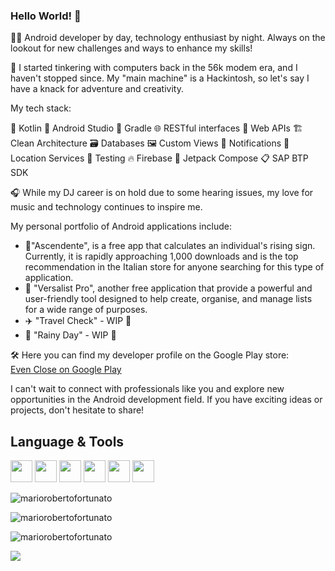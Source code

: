 ### Hello World! 👋

👨‍💻 Android developer by day, technology enthusiast by night. Always on the lookout for new challenges and ways to enhance my skills!

🔌 I started tinkering with computers back in the 56k modem era, and I haven't stopped since. My "main machine" is a Hackintosh, so let's say I have a knack for adventure and creativity.

My tech stack:

🚀 Kotlin
📱 Android Studio
🔨 Gradle
🌐 RESTful interfaces
📡 Web APIs
🏗️ Clean Architecture
🗃️ Databases
🖼️ Custom Views
🔔 Notifications
📍 Location Services
🧪 Testing
🔥 Firebase
🚀 Jetpack Compose
📋 SAP BTP SDK

🎧 While my DJ career is on hold due to some hearing issues, my love for music and technology continues to inspire me.

My personal portfolio of Android applications include:<br>

- 🏺"Ascendente", is a free app that calculates an individual's rising sign. Currently, it is rapidly approaching 1,000 downloads and is the top recommendation in the Italian store for anyone searching for this type of application.<br>
- 📝 "Versalist Pro", another free application that provide a powerful and user-friendly tool designed to help create, organise, and manage lists for a wide range of purposes.<br>
- ✈️ "Travel Check" - WIP 🤫<br>
- 💸 "Rainy Day" - WIP 🤫<br>

🛠️ Here you can find my developer profile on the Google Play store:<br>
<a href="https://play.google.com/store/apps/developer?id=EvenClose">Even Close on Google Play</a>

I can't wait to connect with professionals like you and explore new opportunities in the Android development field. If you have exciting ideas or projects, don't hesitate to share!


## Language & Tools
<p>
<img src="https://cdn.jsdelivr.net/gh/devicons/devicon/icons/kotlin/kotlin-original.svg" width="35" height="35"/>
<img src="https://cdn.jsdelivr.net/gh/devicons/devicon/icons/android/android-original.svg" width="35" height="35"/>
<img src="https://cdn.jsdelivr.net/gh/devicons/devicon/icons/androidstudio/androidstudio-original.svg" width="35" height="35"/>
<img src="https://cdn.jsdelivr.net/gh/devicons/devicon/icons/firebase/firebase-plain.svg" width="35" height="35"/>
<img src="https://cdn.jsdelivr.net/gh/devicons/devicon/icons/java/java-original.svg" width="35" height="35"/>
<img src="https://cdn.jsdelivr.net/gh/devicons/devicon/icons/sqlite/sqlite-original.svg" width="35" height="35"/>
</p>

<p><img align="center" src=https://github-readme-stats.vercel.app/api/top-langs?username=mariorobertofortunato&show_icons=true&locale=en&layout=compact alt="mariorobertofortunato" /></p>

<p><img align="center" src=https://github-readme-stats.vercel.app/api?username=mariorobertofortunato&show_icons=true&locale=en alt="mariorobertofortunato" /></p>

<p><img align="center" src=https://github-readme-streak-stats.herokuapp.com/?user=mariorobertofortunato& alt="mariorobertofortunato" /></p>

<p><img align="center" src=https://komarev.com/ghpvc/?username=mariorobertofortunato /></p>


<!--
**mariorobertofortunato/mariorobertofortunato** is a ✨ _special_ ✨ repository because its `README.md` (this file) appears on your GitHub profile.

Here are some ideas to get you started:

- 🔭 I’m currently working on ...
- 🌱 I’m currently learning ...
- 👯 I’m looking to collaborate on ...
- 🤔 I’m looking for help with ...
- 💬 Ask me about ...
- 📫 How to reach me: ...
- 😄 Pronouns: ...
- ⚡ Fun fact: ...
-->
